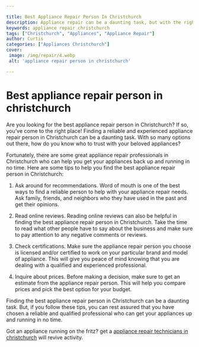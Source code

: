 ```yaml
---

title: Best Appliance Repair Person In Christchurch
description: Appliance repair can be a daunting task, but with the right person, it can be easy! This post will help you find the best appliance repair person in Christchurch.
keywords: appliance repair christchurch
tags: ["Christchurch", "Appliances", "Appliance Repair"]
author: Curtis
categories: ["Appliances Christchurch"]
cover: 
 image: /img/repair/4.webp
 alt: 'appliance repair person in christchurch'

---
```


# Best appliance repair person in christchurch

Are you looking for the best appliance repair person in Christchurch? If so, you’ve come to the right place! Finding a reliable and experienced appliance repair person in Christchurch can be a daunting task. With so many options out there, how do you know who to trust with your beloved appliances? 

Fortunately, there are some great appliance repair professionals in Christchurch who can help you get your appliances back up and running in no time. Here are some tips to help you find the best appliance repair person in Christchurch: 

1. Ask around for recommendations. Word of mouth is one of the best ways to find a reliable person to help with your appliance repair needs. Ask family, friends, and neighbors who they have used in the past and get their opinions. 

2. Read online reviews. Reading online reviews can also be helpful in finding the best appliance repair person in Christchurch. Take the time to read what other people have to say about the business and make sure to pay attention to any negative comments or reviews. 

3. Check certifications. Make sure the appliance repair person you choose is licensed and/or certified to work on your particular brand and model of appliance. This will give you peace of mind knowing that you are dealing with a qualified and experienced professional. 

4. Inquire about prices. Before making a decision, make sure to get an estimate from the appliance repair person. This will help you compare prices and pick the best option for your budget. 

Finding the best appliance repair person in Christchurch can be a daunting task. But, if you follow these tips, you can rest assured that you have chosen a reliable and qualified professional who can get your appliances up and running in no time.

Got an appliance running on the fritz? get a <a href="/pages/appliance-repair-technicians/new-zealand/christchurch/">appliance repair technicians in christchurch</a> will revive activity.